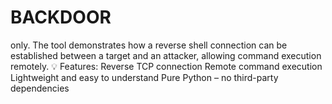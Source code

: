 # BACKDOOR
 only. The tool demonstrates how a reverse shell connection can be established between a target and an attacker, allowing command execution remotely.  💡 Features: Reverse TCP connection  Remote command execution  Lightweight and easy to understand  Pure Python – no third-party dependencies
